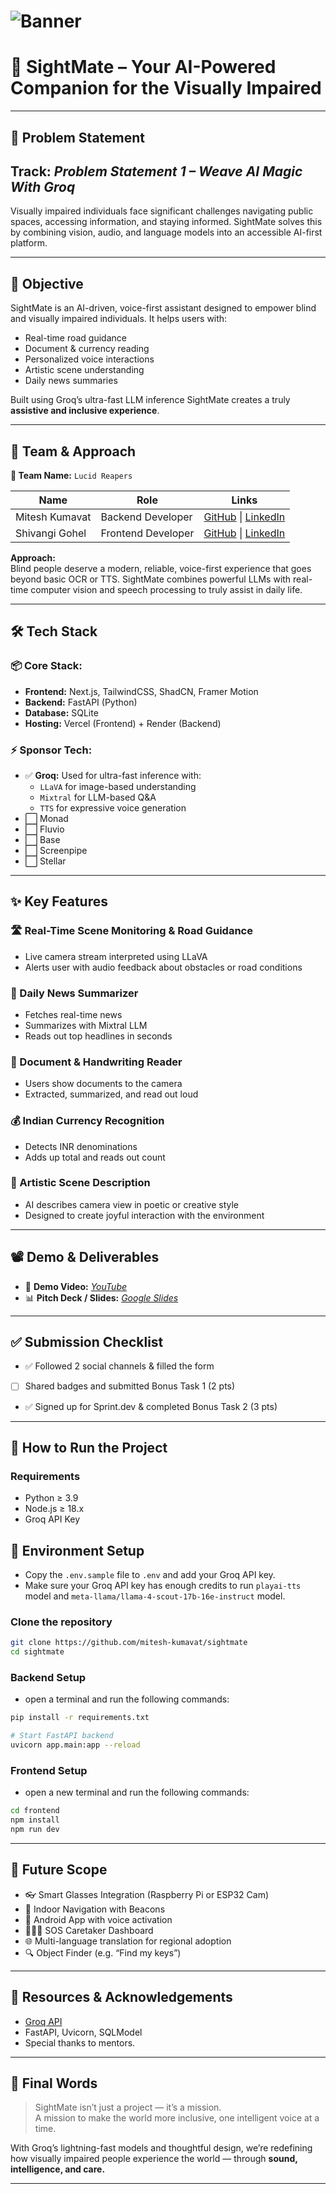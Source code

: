 # ![Banner](https://github.com/user-attachments/assets/a1493b84-e4e2-456e-a791-ce35ee2bcf2f)  
# 🚀 **SightMate – Your AI-Powered Companion for the Visually Impaired**

---

## 📌 Problem Statement

**Track:** *Problem Statement 1 – Weave AI Magic With Groq* 
-- 
Visually impaired individuals face significant challenges navigating public spaces, accessing information, and staying informed. SightMate solves this by combining vision, audio, and language models into an accessible AI-first platform.

---

## 🎯 Objective

SightMate is an AI-driven, voice-first assistant designed to empower blind and visually impaired individuals. It helps users with:

- Real-time road guidance  
- Document & currency reading  
- Personalized voice interactions  
- Artistic scene understanding  
- Daily news summaries  

Built using Groq’s ultra-fast LLM inference SightMate creates a truly **assistive and inclusive experience**.

---

## 🧠 Team & Approach

**👥 Team Name:** `Lucid Reapers`

| Name            | Role               | Links |
|-----------------|--------------------|-------|
| Mitesh Kumavat  | Backend Developer  | [GitHub](https://github.com/mitesh-kumavat) \| [LinkedIn](https://linkedin.com/in/mitesh-kumavat) |
| Shivangi Gohel  | Frontend Developer | [GitHub](https://github.com/shivangi-gohel) \| [LinkedIn](https://www.linkedin.com/in/shivangi-gohel-54339b330/) |

**Approach:**  
Blind people deserve a modern, reliable, voice-first experience that goes beyond basic OCR or TTS. SightMate combines powerful LLMs with real-time computer vision and speech processing to truly assist in daily life.

---

## 🛠️ Tech Stack

### 📦 Core Stack:
- **Frontend:** Next.js, TailwindCSS, ShadCN, Framer Motion  
- **Backend:** FastAPI (Python)  
- **Database:** SQLite  
- **Hosting:** Vercel (Frontend) + Render (Backend)

### ⚡ Sponsor Tech:
- ✅ **Groq:** Used for ultra-fast inference with:
    - `LLaVA` for image-based understanding
    - `Mixtral` for LLM-based Q&A
    - `TTS` for expressive voice generation  
- ⬜ Monad  
- ⬜ Fluvio  
- ⬜ Base  
- ⬜ Screenpipe  
- ⬜ Stellar  

---

## ✨ Key Features

### 🛣️ Real-Time Scene Monitoring & Road Guidance
- Live camera stream interpreted using LLaVA
- Alerts user with audio feedback about obstacles or road conditions  


### 📰 Daily News Summarizer
- Fetches real-time news
- Summarizes with Mixtral LLM  
- Reads out top headlines in seconds  

### 📄 Document & Handwriting Reader
- Users show documents to the camera
- Extracted, summarized, and read out loud

### 💰 Indian Currency Recognition
- Detects INR denominations
- Adds up total and reads out count

### 🎨 Artistic Scene Description
- AI describes camera view in poetic or creative style  
- Designed to create joyful interaction with the environment

---

## 📽️ Demo & Deliverables

- 🎥 **Demo Video:** *[YouTube](https://youtu.be/tH8MsqGeQG0)*  
- 📊 **Pitch Deck / Slides:** *[Google Slides](https://docs.google.com/presentation/d/1U4Ki8yHpmM3ZujWhDRVU6rX4RqyjUyUcjV9CdKI9oHI/edit?usp=sharing)*

---

## ✅ Submission Checklist

- ✅ Followed 2 social channels & filled the form  
- [ ] Shared badges and submitted Bonus Task 1 (2 pts)  
- ✅ Signed up for Sprint.dev & completed Bonus Task 2 (3 pts)  

---

## 🧪 How to Run the Project

###  Requirements
- Python ≥ 3.9  
- Node.js ≥ 18.x  
- Groq API Key  

## 🧱 Environment Setup

- Copy the `.env.sample` file to `.env` and add your Groq API key.
- Make sure your Groq API key has enough credits to run `playai-tts` model and  	`meta-llama/llama-4-scout-17b-16e-instruct`
model.

### Clone the repository
```bash
git clone https://github.com/mitesh-kumavat/sightmate
cd sightmate
```

### Backend Setup
- open a terminal and run the following commands:
```bash
pip install -r requirements.txt

# Start FastAPI backend
uvicorn app.main:app --reload
```

### Frontend Setup
- open a new terminal and run the following commands:
```bash
cd frontend
npm install
npm run dev
```

---

## 🌱 Future Scope

- 👓 Smart Glasses Integration (Raspberry Pi or ESP32 Cam)
- 🧭 Indoor Navigation with Beacons
- 📱 Android App with voice activation
- 🧑‍🤝‍🧑 SOS Caretaker Dashboard
- 🌐 Multi-language translation for regional adoption
- 🔍 Object Finder (e.g. “Find my keys”)

---

## 📎 Resources & Acknowledgements

- [Groq API](https://console.groq.com/)
- FastAPI, Uvicorn, SQLModel  
- Special thanks to mentors.

---

## 🏁 Final Words

> SightMate isn’t just a project — it’s a mission.  
> A mission to make the world more inclusive, one intelligent voice at a time.

With Groq’s lightning-fast models and thoughtful design, we’re redefining how visually impaired people experience the world — through **sound, intelligence, and care.**

---
